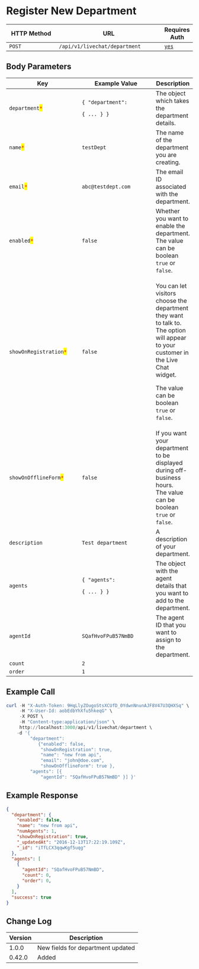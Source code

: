 # Register New Department

<table><thead><tr><th width="163">HTTP Method</th><th width="305">URL</th><th>Requires Auth</th></tr></thead><tbody><tr><td><code>POST</code></td><td><code>/api/v1/livechat/department</code></td><td><a href="../../../authentication-endpoints/"><code>yes</code></a></td></tr></tbody></table>

## Body Parameters

<table><thead><tr><th width="205">Key</th><th width="227">Example Value</th><th>Description</th></tr></thead><tbody><tr><td><code>department</code><mark style="color:red;"><code>*</code></mark></td><td><p><code>{ "department":</code> </p><p><code>{ ... } }</code></p></td><td>The object which takes the department details.</td></tr><tr><td><code>name</code><mark style="color:red;"><code>*</code></mark></td><td><code>testDept</code></td><td>The name of the department you are creating.</td></tr><tr><td><code>email</code><mark style="color:red;"><code>*</code></mark></td><td><code>abc@testdept.com</code></td><td>The email ID associated with the department.</td></tr><tr><td><code>enabled</code><mark style="color:red;"><code>*</code></mark></td><td><code>false</code></td><td>Whether you want to enable the department. The value can be boolean <code>true</code> or <code>false</code>.</td></tr><tr><td><code>showOnRegistration</code><mark style="color:red;"><code>*</code></mark></td><td><code>false</code></td><td><p>You can let visitors choose the department they want to talk to. The option will appear to your customer in the Live Chat widget.</p><p>The value can be boolean <code>true</code> or <code>false</code>.</p></td></tr><tr><td><code>showOnOfflineForm</code><mark style="color:red;"><code>*</code></mark></td><td><code>false</code></td><td>If you want your department to be displayed during off-business hours. <br>The value can be boolean <code>true</code> or <code>false</code>.</td></tr><tr><td><code>description</code></td><td><code>Test department</code></td><td>A description of your department.</td></tr><tr><td><code>agents</code></td><td><p><code>{ "agents":</code> </p><p><code>{ ... } }</code></p></td><td>The object with the agent details that you want to add to the department.</td></tr><tr><td><code>agentId</code></td><td><code>SQafHvoFPuB57NmBD</code></td><td>The agent ID that you want to assign to the department.</td></tr><tr><td><code>count</code></td><td><code>2</code></td><td></td></tr><tr><td><code>order</code></td><td><code>1</code></td><td></td></tr></tbody></table>

## Example Call

```powershell
curl -H "X-Auth-Token: 9HqLlyZOugoStsXCUfD_0YdwnNnunAJF8V47U3QHXSq" \
     -H "X-User-Id: aobEdbYhXfu5hkeqG" \
     -X POST \
     -H "Content-type:application/json" \
     http://localhost:3000/api/v1/livechat/department \
    -d '{
         "department": 
            {"enabled": false, 
             "showOnRegistration": true, 
             "name": "new from api", 
             "email": "john@doe.com", 
             "showOnOfflineForm": true }, 
         "agents": [{ 
             "agentId": "SQafHvoFPuB57NmBD" }] }'
```

## Example Response

```json
{
  "department": {
    "enabled": false,
    "name": "new from api",
    "numAgents": 1,
    "showOnRegistration": true,
    "_updatedAt": "2016-12-13T17:22:19.109Z",
    "_id": "iTfLCX3qqwKgf5uqg"
  },
  "agents": [
    {
      "agentId": "SQafHvoFPuB57NmBD",
      "count": 0,
      "order": 0,
    }
  ],
  "success": true
}
```

## Change Log

| Version | Description                       |
| ------- | --------------------------------- |
| 1.0.0   | New fields for department updated |
| 0.42.0  | Added                             |

